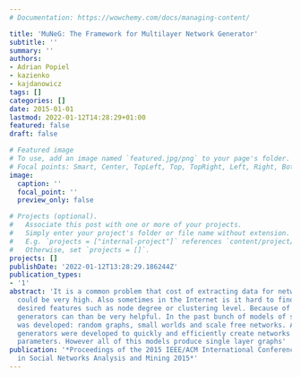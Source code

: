```yaml
---
# Documentation: https://wowchemy.com/docs/managing-content/

title: 'MuNeG: The Framework for Multilayer Network Generator'
subtitle: ''
summary: ''
authors:
- Adrian Popiel
- kazienko
- kajdanowicz
tags: []
categories: []
date: 2015-01-01
lastmod: 2022-01-12T14:28:29+01:00
featured: false
draft: false

# Featured image
# To use, add an image named `featured.jpg/png` to your page's folder.
# Focal points: Smart, Center, TopLeft, Top, TopRight, Left, Right, BottomLeft, Bottom, BottomRight.
image:
  caption: ''
  focal_point: ''
  preview_only: false

# Projects (optional).
#   Associate this post with one or more of your projects.
#   Simply enter your project's folder or file name without extension.
#   E.g. `projects = ["internal-project"]` references `content/project/deep-learning/index.md`.
#   Otherwise, set `projects = []`.
projects: []
publishDate: '2022-01-12T13:28:29.186244Z'
publication_types:
- '1'
abstract: 'It is a common problem that cost of extracting data for network analysis
  could be very high. Also sometimes in the Internet is it hard to find graph with
  desired features such as node degree or clustering level. Because of that graph
  generators can than be very helpful. In the past bunch of models of such generators
  was developed: random graphs, small worlds and scale free networks. All of these
  generators were developed to quickly and efficiently create networks with desired
  parameters. However all of this models produce single layer graphs'
publication: '*Proceedings of the 2015 IEEE/ACM International Conference on Advances
  in Social Networks Analysis and Mining 2015*'
---
```

